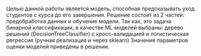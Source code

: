 Целью данной работы является модель, способная предсказывать уход студентов с курса до его завершения.
Решение состоит из 2 частей: предобработка данных и обучение модели.
Так как, это задача бинарной классификации, в качестве ML моделей выбраны: дерево решений (DecisionTreeClassifier) с кросс-валидацией и логистическая регрессия (ручная реализация и через sklearn)
Значения параметров оценки моделей приведены в решении.
